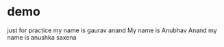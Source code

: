 # demo
just for practice
my name is gaurav anand
My name is Anubhav Anand
my name is anushka saxena

